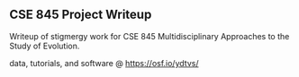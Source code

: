 ## CSE 845 Project Writeup

Writeup of stigmergy work for CSE 845 Multidisciplinary Approaches to the Study of Evolution.

data, tutorials, and software @ https://osf.io/ydtvs/
